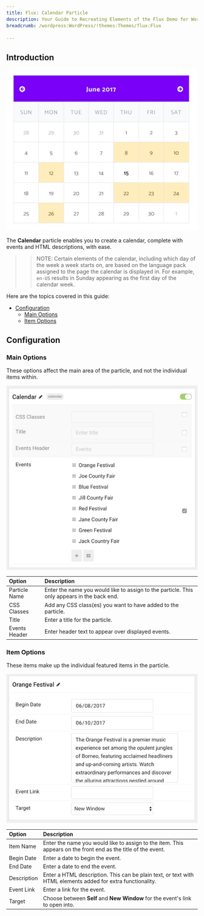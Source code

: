 ```yaml
---
title: Flux: Calendar Particle
description: Your Guide to Recreating Elements of the Flux Demo for WordPress
breadcrumb: /wordpress:WordPress/!themes:Themes/flux:Flux

---
```


## Introduction

![](assets/particle_calendar1.jpeg)

The **Calendar** particle enables you to create a calendar, complete with events and HTML descriptions, with ease.

>> NOTE: Certain elements of the calendar, including which day of the week a week starts on, are based on the language pack assigned to the page the calendar is displayed in. For example, `en-US` results in Sunday appearing as the first day of the calendar week.

Here are the topics covered in this guide:

* [Configuration](#configuration)
    - [Main Options](#main-options)
    - [Item Options](#item-options)

## Configuration

### Main Options 

These options affect the main area of the particle, and not the individual items within.

![](assets/particle_calendar2.jpeg)

| Option        | Description                                                                                 |
| :-----        | :-----                                                                                      |
| Particle Name | Enter the name you would like to assign to the particle. This only appears in the back end. |
| CSS Classes   | Add any CSS class(es) you want to have added to the particle.                               |
| Title         | Enter a title for the particle.                                                             |
| Events Header | Enter header text to appear over displayed events.                                          |


### Item Options

These items make up the individual featured items in the particle.

![](assets/particle_calendar3.jpeg)

| Option      | Description                                                                                                   |
| :-----      | :-----                                                                                                        |
| Item Name   | Enter the name you would like to assign to the item. This appears on the front end as the title of the event. |
| Begin Date  | Enter a date to begin the event.                                                                              |
| End Date    | Enter a date to end the event.                                                                                |
| Description | Enter a HTML description. This can be plain text, or text with HTML elements added for extra functionality.   |
| Event Link  | Enter a link for the event.                                                                                   |
| Target      | Choose between **Self** and **New Window** for the event's link to open into.                                 |

